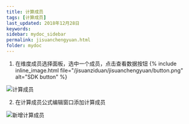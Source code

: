 ```yaml
---
title: 计算成员
tags: [计算成员]
last_updated: 2018年12月28日
keywords: 
sidebar: mydoc_sidebar
permalink: jisuanchengyuan.html
folder: mydoc
---
```


1. 在维度成员选择面板，选中一个成员，点击查看数据按钮 {% include inline_image.html
file="/jisuanziduan/jisuanchengyuan/button.png" alt="SDK button" %}

![计算成员](https://dataforhelp.github.io/images/jisuanziduan/jisuanchengyuan/jisuanchengyuan-1.png)

2. 在计算成员公式编辑窗口添加计算成员

![新增计算成员](https://dataforhelp.github.io/images/jisuanziduan/jisuanchengyuan/jisuanchengyuan-2.png)

